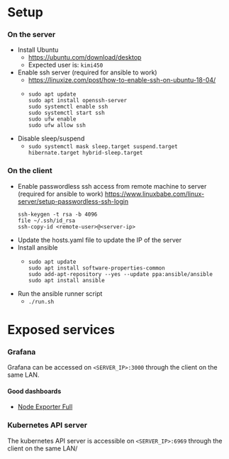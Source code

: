 # Setup
### On the server
- Install Ubuntu
  - https://ubuntu.com/download/desktop
  - Expected user is: `kimi450`
- Enable ssh server (required for ansible to work)
  - https://linuxize.com/post/how-to-enable-ssh-on-ubuntu-18-04/
  -  ```
     sudo apt update
     sudo apt install openssh-server
     sudo systemctl enable ssh
     sudo systemctl start ssh
     sudo ufw enable
     sudo ufw allow ssh
     ```
- Disable sleep/suspend
  -  ```sudo systemctl mask sleep.target suspend.target hibernate.target hybrid-sleep.target```

### On the client
- Enable passwordless ssh access from remote machine to server (required for ansible to work)
    https://www.linuxbabe.com/linux-server/setup-passwordless-ssh-login
    ```
    ssh-keygen -t rsa -b 4096
    file ~/.ssh/id_rsa
    ssh-copy-id <remote-user>@<server-ip>
    ```
- Update the hosts.yaml file to update the IP of the server
- Install ansible
  - ```
    sudo apt update
    sudo apt install software-properties-common
    sudo add-apt-repository --yes --update ppa:ansible/ansible
    sudo apt install ansible
    ```
- Run the ansible runner script
  - `./run.sh`

# Exposed services
### Grafana
Grafana can be accessed on `<SERVER_IP>:3000` through the client on the same LAN.
#### Good dashboards
- [Node Exporter Full](https://grafana.com/grafana/dashboards/1860)
### Kubernetes API server
The kubernetes API server is accessible on `<SERVER_IP>:6969` through the client on the same LAN/

